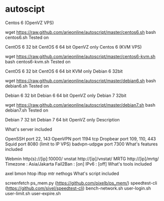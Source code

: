 # autoscipt
Centos 6 (OpenVZ VPS)

wget https://raw.github.com/arieonline/autoscript/master/centos6.sh
bash centos6.sh
Tested on

CentOS 6 32 bit
CentOS 6 64 bit
OpenVZ only
Centos 6 (KVM VPS)

wget https://raw.github.com/arieonline/autoscript/master/centos6-kvm.sh
bash centos6-kvm.sh
Tested on

CentOS 6 32 bit
CentOS 6 64 bit
KVM only
Debian 6 32bit

wget https://raw.github.com/arieonline/autoscript/master/debian6.sh
bash debian6.sh
Tested on

Debian 6 32 bit
Debian 6 64 bit
OpenVZ only
Debian 7 32bit

wget https://raw.github.com/arieonline/autoscript/master/debian7.sh
bash debian7.sh
Tested on

Debian 7 32 bit
Debian 7 64 bit
OpenVZ only
Description

What's server included

OpenSSH port 22, 143
OpenVPN port 1194 tcp
Dropbear port 109, 110, 443
Squid port 8080 (limit to IP VPS)
badvpn-udpgw port 7300
What's features included

Webmin http(s)://[ip]:10000/
vnstat http://[ip]/vnstat/
MRTG http://[ip]/mrtg/
Timezone : Asia/Jakarta
Fail2Ban : [on]
IPv6 : [off]
What's tools included

axel
bmon
htop
iftop
mtr
nethogs
What's script included

screenfetch
ps_mem.py (https://github.com/pixelb/ps_mem/)
speedtest-cli (https://github.com/sivel/speedtest-cli)
bench-network.sh
user-login.sh
user-limit.sh
user-expire.sh

